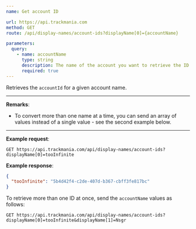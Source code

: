 ```yaml
---
name: Get account ID

url: https://api.trackmania.com
method: GET
route: /api/display-names/account-ids?displayName[0]={accountName}

parameters:
  query:
    - name: accountName
      type: string
      description: The name of the account you want to retrieve the ID for
      required: true
---
```


Retrieves the `accountId` for a given account name.

---

**Remarks**:
- To convert more than one name at a time, you can send an array of values instead of a single value - see the second example below.

---

**Example request**:
```plain
GET https://api.trackmania.com/api/display-names/account-ids?displayName[0]=tooInfinite
```

**Example response**:
```json
{
  "tooInfinite": "5b4d42f4-c2de-407d-b367-cbff3fe817bc"
}
```

To retrieve more than one ID at once, send the `accountName` values as follows:
```plain
GET https://api.trackmania.com/api/display-names/account-ids?displayName[0]=tooInfinite&displayName[1]=Nsgr
```
